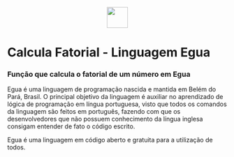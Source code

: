 <p align="center">
  <img src="https://egua.tech/assets/img/egua.png" width="48">
</p>
<h1>Calcula Fatorial - Linguagem Egua</h1>
<h3>Função que calcula o fatorial de um número em Egua</h3>

<p>
Egua é uma linguagem de programação nascida e mantida em Belém do Pará, Brasil. O principal objetivo da linguagem é auxiliar no aprendizado de lógica de programação em língua portuguesa, visto que todos os comandos da linguagem são feitos em português, fazendo com que os desenvolvedores que não possuem conhecimento da língua inglesa consigam entender de fato o código escrito.
</p>
Egua é uma linguagem em código aberto e gratuita para a utilização de todos.
